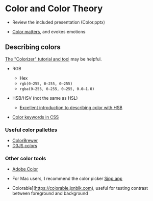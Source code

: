 # Color and Color Theory

* Review the included presentation (Color.pptx)

* [Color matters](https://usabilitygeek.com/colour-user-experience-psychology/), and evokes emotions

## Describing colors
[The "Colorizer" tutorial and tool](http://colorizer.org) may be helpful.

* RGB
  - Hex
  - `rgb(0–255, 0–255, 0–255)`
  - `rgba(0–255, 0–255, 0–255, 0.0–1.0)`

* HSB/HSV (not the same as HSL)
    - [Excellent introduction to describing color with HSB](https://learnui.design/blog/the-hsb-color-system-practicioners-primer.html)

* [Color keywords in CSS](https://www.w3.org/TR/SVG/types.html#ColorKeywords)

### Useful color pallettes

  * [ColorBrewer](http://colorbrewer2.org)
  * [D3JS colors](https://github.com/d3/d3-scale-chromatic)

### Other color tools

  * [Adobe Color](https://color.adobe.com)
  * For Mac users, I recommend the color picker [Sipp.app](https://sipapp.io/)

  * Colorable](https://colorable.jxnblk.com), useful for testing contrast between foreground and background

  <!-- TODO: Color blind, usability; -->
